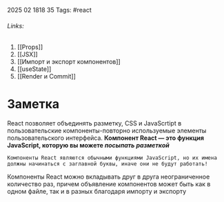 2025 02 1818 35
Tags: #react 
###### Links: 
1) [[Props]]
2) [[JSX]] 
3) [[Импорт и экспорт компонентов]] 
4) [[useState]]
5) [[Render и Commit]]
# Заметка

React позволяет объединять  разметку, CSS и JavaScrtipt в пользовательские компоненты-повторно используемые элементы пользовательского интерфейса.
**Компонент React — это функция JavaScript, которую вы можете _посыпать разметкой_**
```
Компоненты React являются обычными функциями JavaScript, но их имена должны начинаться с заглавной буквы, иначе они не будут работать!
```
Компоненты React можно вкладывать друг в друга неограниченное количество раз, причем объявление компонентов может быть как в одном файле, так и в разных благодаря импорту и экспорту